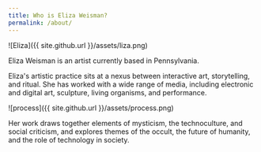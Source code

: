 ```yaml
---
title: Who is Eliza Weisman?
permalink: /about/
---
```


![Eliza]({{ site.github.url }}/assets/liza.png)

<p class="lead">Eliza Weisman is an artist currently based in Pennsylvania.</p>

Eliza's artistic practice sits at a nexus between interactive art, storytelling, and ritual. She has worked with a wide range of media, including electronic and digital art, sculpture, living organisms, and performance.

![process]({{ site.github.url }}/assets/process.png)

Her work draws together elements of mysticism, the technoculture, and social criticism, and explores themes of the occult, the future of humanity, and the role of technology in society.
